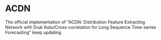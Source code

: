 # ACDN
The official implementation of "ACDN: Distribution Feature Extracting Network with Dual Auto/Cross-correlation for Long Sequence Time-series Forecasting"
keep updating
